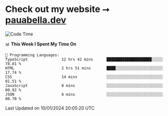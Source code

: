 # Check out my website ⭢ [pauabella.dev](https://pauabella.dev)

<!--START_SECTION:waka-->
![Code Time](http://img.shields.io/badge/Code%20Time-2%2C843%20hrs%2015%20mins-blue)

📊 **This Week I Spent My Time On** 

```text
💬 Programming Languages: 
TypeScript               12 hrs 42 mins      ████████████████████░░░░░   78.81 % 
HTML                     2 hrs 51 mins       ████░░░░░░░░░░░░░░░░░░░░░   17.74 % 
CSS                      14 mins             ░░░░░░░░░░░░░░░░░░░░░░░░░   01.51 % 
JavaScript               8 mins              ░░░░░░░░░░░░░░░░░░░░░░░░░   00.92 % 
JSON                     6 mins              ░░░░░░░░░░░░░░░░░░░░░░░░░   00.70 % 
```


 Last Updated on 10/01/2024 20:05:20 UTC
<!--END_SECTION:waka-->
